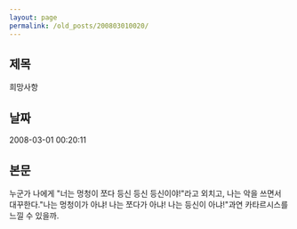 ```yaml
---
layout: page
permalink: /old_posts/200803010020/
---
```


## 제목
희망사항

## 날짜
2008-03-01 00:20:11

## 본문
누군가 나에게 "너는 멍청이 쪼다 등신 등신 등신이야!"라고 외치고, 나는 악을 쓰면서 대꾸한다."나는 멍청이가 아냐! 나는 쪼다가 아냐! 나는 등신이 아냐!"과연 카타르시스를 느낄 수 있을까.